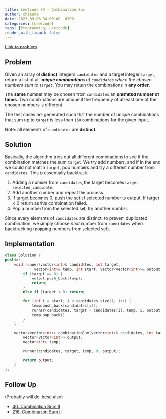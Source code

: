 ```yaml
---
title: Leetcode 39 - Combination Sum
author: chikuma
date: 2023-09-06 04:00:00 -0700
categories: [Leetcode]
tags: [Programming, Leetcode]
render_with_liquid: false
---
```


[Link to problem](https://leetcode.com/problems/combination-sum/)

## Problem

Given an array of **distinct** integers `candidates` and a target integer
`target`, return a list of all ***unique combinations*** *of `candidates` where
the chosen numbers sum to `target`*. You may return the combinations in **any
order**.

The **same** number may be chosen from `candidates` an **unlimited number of
times**. Two combinations are unique if the frequency of at least one of the
chosen numbers is different.

The test cases are generated such that the number of unique combinations that
sum up to `target` is less than `150` combinations for the given input.

Note: all elements of `candidates` are **distinct**.

## Solution

Basically, the algorithm tries out all different combinations to see if the
combination matches the sum `target`. We try add numbers, and if in the end we
could not match `target`, pop numbers and try a different number from
`candidates`. This is essentially backtrack.

1. Adding a number from `candidates`, the target becomes `target -
   selected_candidate`.
2. Add another number and repeat the process.
3. If target becomes 0, push the set of selected number to output. If target < 0
   return as this combination failed.
4. Pop a number from the selected set, try another number.

Since every elements of `candidates` are distinct, to prevent duplicated
combination, we simply choose *next* number from `candidates` when backtracking
(popping numbers from selected set).

## Implementation

```cpp
class Solution {
public:
    void runner(vector<int>& candidates, int target,
             vector<int>& temp, int start, vector<vector<int>>& output) {
        if (target == 0) {
            output.push_back(temp);
            return;
        }
        else if (target < 0) return;

        for (int i = start; i < candidates.size(); i++) {
            temp.push_back(candidates[i]);
            runner(candidates, target - candidates[i], temp, i, output);
            temp.pop_back();
        }
    }

    vector<vector<int>> combinationSum(vector<int>& candidates, int target) {
        vector<vector<int>> output;
        vector<int> temp;

        runner(candidates, target, temp, 0, output);

        return output;
    }
};
```

## Follow Up

(Probably will do these also)

* [40. Combination Sum II](/posts/leetcode-40/)
* [216. Combination Sum II](/posts/leetcode-216/)